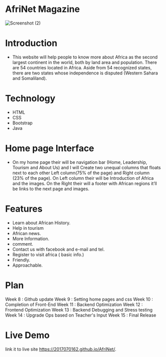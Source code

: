 # AfriNet Magazine
![Screenshot (2)](https://user-images.githubusercontent.com/56429898/68080200-8b928a00-fe31-11e9-9cca-0449d28708b8.png) 

# Introduction
  
* This website will help people to know more about Africa as the second largest continent in the world, both by land area and population. There are 54 countries located in Africa. Aside from 54 recognized states, there are two states whose independence is disputed (Western Sahara and Somaliland).
 
 # Technology 

* HTML
* CSS
* Bootstrap 
* Java

# Home page Interface 

* On my home page their will be navigation bar (Home, Leadership, Tourism and About Us) and I will Create two unequal columns that floats next to each other 
Left column(75% of the page) and Right column (23% of the page). On Left column their will be Introduction of Africa and the images. On the Right their will a footer with African regions it’ll be links to the next page and images.

# Features 

* Learn about African History.
* Help in tourism
* African news.
* More Information.
* comment.
* Contact us with facebook and e-mail and tel.
* Register to visit africa ( basic info.)
* Friendly.
* Approachable.

 # Plan 

Week 8 : Github update
Week 9 : Setting home pages and css
Week 10 : Completion of Front-End
Week 11 : Backend Optimization
Week 12 : Frontend Optimization
Week 13 : Backend Debugging and Stress testing
Week 14 : Upgrade Ops based on Teacher's Input
Week 15 : Final Release

# Live Demo
link it to live site  https://2017070162.github.io/AfriNet/.
